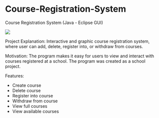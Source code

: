 # Course-Registration-System
Course Registration System (Java - Eclipse GUI)

![](https://user-images.githubusercontent.com/34804400/50555865-0fbf3280-0ca0-11e9-8c51-e163acf409e0.png)

Project Explanation: Interactive and graphic course registration system, where user can add, delete, register into, or withdraw from courses. 

Motivation: The program makes it easy for users to view and interact with courses registered at a school. The program was created as a school project.



Features: 
- Create course
- Delete course
- Register into course
- Withdraw from course
- View full courses 
- View available courses 

